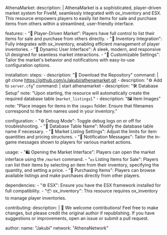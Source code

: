 AthenaMarket:
  description: |
    AthenaMarket is a sophisticated, player-driven market system for FiveM, seamlessly integrated with ox_inventory and ESX.
    This resource empowers players to easily list items for sale and purchase items from others within a streamlined, user-friendly interface.


  features:
    - "🌟 Player-Driven Market": Players have full control to list their items for sale and purchase from others directly.
    - "🔹 Inventory Integration": Fully integrates with ox_inventory, enabling efficient management of player inventories.
    - "🔹 Dynamic User Interface": A sleek, modern, and responsive UI designed for seamless market interactions.
    - "🔹 Customizable Settings": Tailor the market's behavior and notifications with easy-to-use configuration options.


  installation:
    steps:
      - description: "🚀 Download the Repository"
        command: |
          git clone https://github.com/xJakubi/athenamarket.git
      - description: "⚙️ Add to `server.cfg`"
        command: |
          start athenamarket
      - description: "🛠️ Database Setup"
        note: "Upon starting, the resource will automatically create the required database table (`market_listings`)."
      - description: "🖼️ Item Images"
        note: "Place images for items in the `images` folder. Ensure that filenames correspond to the item names used in your inventory."


  configuration:
    - "⚙️ Debug Mode": Toggle debug logs on or off for troubleshooting.
    - "🔧 Database Table Name": Modify the database table name if necessary.
    - "🛒 Market Listing Settings": Adjust the limits for item quantities and pricing structures.
    - "🔔 Notification Messages": Tailor the in-game messages shown to players for various market actions.


  usage:
    - "🛍️ Opening the Market Interface": Players can open the market interface using the `/market` command.
    - "💵 Listing Items for Sale": Players can list their items by selecting an item from their inventory, specifying the quantity, and setting a price.
    - "🛒 Purchasing Items": Players can browse available listings and make purchases directly from other players.


  dependencies:
    - "⚙️ ESX": Ensure you have the ESX framework installed for full compatibility.
    - "📦 ox_inventory": This resource requires ox_inventory to manage player inventories.


  contributing:
    description: |
      🤝 We welcome contributions! Feel free to make changes, but please credit the original author if republishing.
      If you have suggestions or improvements, open an issue or submit a pull request.


  author:
    name: "Jakubi"
    network: "AthenaNetwork"
